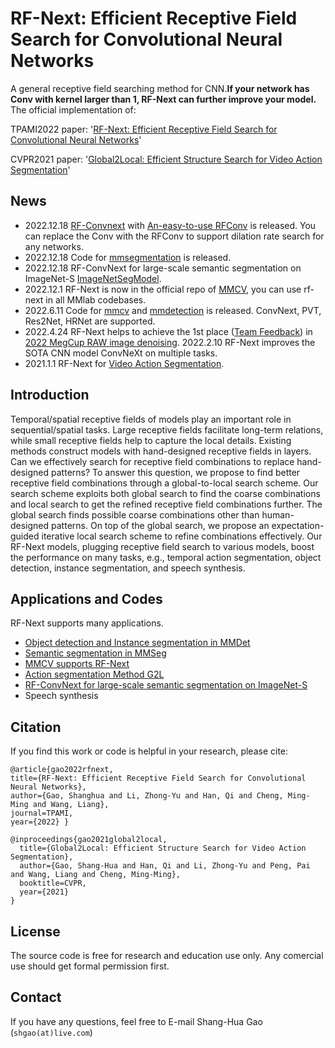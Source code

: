 # RF-Next: Efficient Receptive Field Search for Convolutional Neural Networks

A general receptive field searching method for CNN.**If your network has Conv with kernel larger than 1, RF-Next can further improve your model.**
The official implementation of:

TPAMI2022 paper: '[RF-Next: Efficient Receptive Field Search for Convolutional Neural Networks](https://arxiv.org/abs/2206.06637)'

CVPR2021 paper: '[Global2Local: Efficient Structure Search for Video Action Segmentation](https://arxiv.org/abs/2101.00910)'

## News
- 2022.12.18 [RF-Convnext](https://github.com/ShangHua-Gao/RFNext/blob/main/rfconvnext.py) with [An-easy-to-use RFConv](https://github.com/ShangHua-Gao/RFNext/blob/main/rfconv.py) is released. You can replace the Conv with the RFConv to support dilation rate search for any networks.
- 2022.12.18 Code for [mmsegmentation](https://github.com/lzyhha/RF-mmsegmentation/tree/rfsearch) is released.
- 2022.12.18 RF-ConvNext for large-scale semantic segmentation on ImageNet-S [ImageNetSegModel](https://github.com/LUSSeg/ImageNetSegModel/blob/main/MODEL_ZOO.md#finetuning-with-rf-convnext).
- 2022.12.1 RF-Next is now in the official repo of [MMCV](https://github.com/open-mmlab/mmcv/tree/master/mmcv/cnn/rfsearch), you can use rf-next in all MMlab codebases.
- 2022.6.11 Code for [mmcv](https://github.com/ShangHua-Gao/RF-mmcv/tree/rfsearch) and [mmdetection](https://github.com/ShangHua-Gao/RF-mmdetection/tree/rfsearch/configs/rfnext) is released. ConvNext, PVT, Res2Net, HRNet are supported.
- 2022.4.24 RF-Next helps to achieve the 1st place ([Team Feedback](https://github.com/hlh981029/megcup-feedback)) in [2022 MegCup RAW image denoising](https://studio.brainpp.com/competition/5?name=2022%20MegCup%20%E7%82%BC%E4%B8%B9%E5%A4%A7%E8%B5%9B&tab=rank).
2022.2.10 RF-Next improves the SOTA CNN model ConvNeXt on multiple tasks.
- 2021.1.1 RF-Next for [Video Action Segmentation](https://github.com/ShangHua-Gao/RFNext/tree/main/rf-action_segmentation).

## Introduction
Temporal/spatial receptive fields of models play an important role in sequential/spatial tasks. Large receptive fields facilitate long-term relations, while small receptive fields help to capture the local details. Existing methods construct models with hand-designed receptive fields in layers. Can we effectively search for receptive field combinations to replace hand-designed patterns? To answer this question, we propose to find better receptive field combinations through a global-to-local search scheme. Our search scheme exploits both global search to find the coarse combinations and local search to get the refined receptive field combinations further. The global search finds possible coarse combinations other than human-designed patterns. On top of the global search, we propose an
expectation-guided iterative local search scheme to refine combinations effectively. Our RF-Next models, plugging receptive field search to various models, boost the performance on many tasks, e.g., temporal action segmentation, object detection, instance segmentation, and speech synthesis. 
## Applications and Codes
RF-Next supports many applications.
- [Object detection and Instance segmentation in MMDet](https://github.com/ShangHua-Gao/RF-mmdetection/tree/rfsearch/configs/rfnext)
- [Semantic segmentation in MMSeg](https://github.com/lzyhha/RF-mmsegmentation/tree/rfsearch
)
- [MMCV supports RF-Next](https://github.com/open-mmlab/mmcv/tree/master/mmcv/cnn/rfsearch) 
- [Action segmentation Method G2L](https://github.com/ShangHua-Gao/RFNext/tree/main/rf-action_segmentation)
- [RF-ConvNext for large-scale semantic segmentation on ImageNet-S](https://github.com/LUSSeg/ImageNetSegModel/blob/main/MODEL_ZOO.md#finetuning-with-rf-convnext)
- Speech synthesis

## Citation
If you find this work or code is helpful in your research, please cite:
```
@article{gao2022rfnext,   
title={RF-Next: Efficient Receptive Field Search for Convolutional Neural Networks},   
author={Gao, Shanghua and Li, Zhong-Yu and Han, Qi and Cheng, Ming-Ming and Wang, Liang},   
journal=TPAMI,   
year={2022} }

@inproceedings{gao2021global2local,
  title={Global2Local: Efficient Structure Search for Video Action Segmentation},
  author={Gao, Shang-Hua and Han, Qi and Li, Zhong-Yu and Peng, Pai and Wang, Liang and Cheng, Ming-Ming},
  booktitle=CVPR,
  year={2021}
}
```
## License

The source code is free for research and education use only. Any comercial use should get formal permission first.

## Contact
If you have any questions, feel free to E-mail Shang-Hua Gao (`shgao(at)live.com`)
